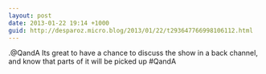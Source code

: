 ```yaml
---
layout: post
date: 2013-01-22 19:14 +1000
guid: http://desparoz.micro.blog/2013/01/22/t293647766998106112.html
---
```

.@QandA Its great to have a chance to discuss the show in a back channel, and know that parts of it will be picked up #QandA

